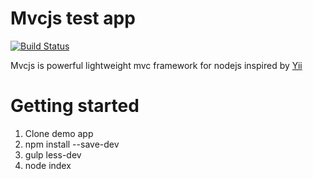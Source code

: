Mvcjs test app
=====
[![Build Status](https://api.travis-ci.org/igorzg/node-mvc.svg?branch=master)](https://travis-ci.org/igorzg/node-mvc)

Mvcjs is powerful lightweight mvc framework for nodejs inspired by [Yii](http://www.yiiframework.com/)

Getting started
====
1. Clone demo app
2. npm install --save-dev
3. gulp less-dev
4. node index

